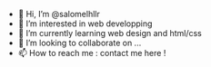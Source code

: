 - 👋 Hi, I’m @salomelhllr
- 👀 I’m interested in web developping
- 🌱 I’m currently learning web design and html/css
- 💞️ I’m looking to collaborate on ...
- 📫 How to reach me : contact me here !

<!---
salomelhllr/salomelhllr is a ✨ special ✨ repository because its `README.md` (this file) appears on your GitHub profile.
You can click the Preview link to take a look at your changes.
--->
